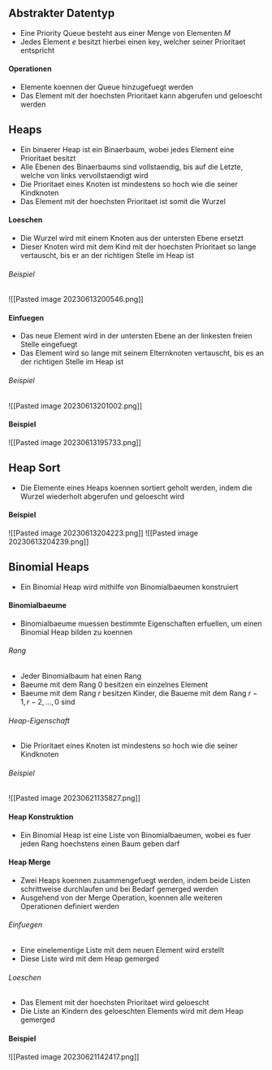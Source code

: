 ## Abstrakter Datentyp
- Eine Priority Queue besteht aus einer Menge von Elementen $M$
- Jedes Element $e$ besitzt hierbei einen key, welcher seiner Prioritaet entspricht
#### Operationen
- Elemente koennen der Queue hinzugefuegt werden
- Das Element mit der hoechsten Prioritaet kann abgerufen und geloescht werden
## Heaps
- Ein binaerer Heap ist ein Binaerbaum, wobei jedes Element eine Prioritaet besitzt
- Alle Ebenen des Binaerbaums sind vollstaendig, bis auf die Letzte, welche von links vervollstaendigt wird
- Die Prioritaet eines Knoten ist mindestens so hoch wie die seiner Kindknoten
- Das Element mit der hoechsten Prioritaet ist somit die Wurzel
#### Loeschen
- Die Wurzel wird mit einem Knoten aus der untersten Ebene ersetzt
- Dieser Knoten wird mit dem Kind mit der hoechsten Prioritaet so lange vertauscht, bis er an der richtigen Stelle im Heap ist
###### Beispiel
![[Pasted image 20230613200546.png]]
#### Einfuegen
- Das neue Element wird in der untersten Ebene an der linkesten freien Stelle eingefuegt
- Das Element wird so lange mit seinem Elternknoten vertauscht, bis es an der richtigen Stelle im Heap ist
###### Beispiel
![[Pasted image 20230613201002.png]]
#### Beispiel
![[Pasted image 20230613195733.png]]
## Heap Sort
- Die Elemente eines Heaps koennen sortiert geholt werden, indem die Wurzel wiederholt abgerufen und geloescht wird
#### Beispiel
![[Pasted image 20230613204223.png]]
![[Pasted image 20230613204239.png]]
## Binomial Heaps
- Ein Binomial Heap wird mithilfe von Binomialbaeumen konstruiert
#### Binomialbaeume
- Binomialbaeume muessen bestimmte Eigenschaften erfuellen, um einen Binomial Heap bilden zu koennen
###### Rang
- Jeder Binomialbaum hat einen Rang
- Baeume mit dem Rang $0$ besitzen ein einzelnes Element
- Baeume mit dem Rang $r$ besitzen Kinder, die Baueme mit dem Rang $r-1, r-2, ..., 0$ sind
###### Heap-Eigenschaft
- Die Prioritaet eines Knoten ist mindestens so hoch wie die seiner Kindknoten
###### Beispiel
![[Pasted image 20230621135827.png]]
#### Heap Konstruktion
- Ein Binomial Heap ist eine Liste von Binomialbaeumen, wobei es fuer jeden Rang hoechstens einen Baum geben darf
#### Heap Merge
- Zwei Heaps koennen zusammengefuegt werden, indem beide Listen schrittweise durchlaufen und bei Bedarf gemerged werden
- Ausgehend von der Merge Operation, koennen alle weiteren Operationen definiert werden
###### Einfuegen
- Eine einelementige Liste mit dem neuen Element wird erstellt
- Diese Liste wird mit dem Heap gemerged
###### Loeschen
- Das Element mit der hoechsten Prioritaet wird geloescht
- Die Liste an Kindern des geloeschten Elements wird mit dem Heap gemerged
#### Beispiel
![[Pasted image 20230621142417.png]]